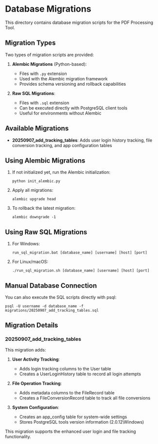 # Database Migrations

This directory contains database migration scripts for the PDF Processing Tool.

## Migration Types

Two types of migration scripts are provided:

1. **Alembic Migrations** (Python-based):
   - Files with `.py` extension
   - Used with the Alembic migration framework
   - Provides schema versioning and rollback capabilities

2. **Raw SQL Migrations**:
   - Files with `.sql` extension
   - Can be executed directly with PostgreSQL client tools
   - Useful for environments without Alembic

## Available Migrations

- **20250907_add_tracking_tables**: Adds user login history tracking, file conversion tracking, and app configuration tables

## Using Alembic Migrations

1. If not initialized yet, run the Alembic initialization:
   ```
   python init_alembic.py
   ```

2. Apply all migrations:
   ```
   alembic upgrade head
   ```

3. To rollback the latest migration:
   ```
   alembic downgrade -1
   ```

## Using Raw SQL Migrations

1. For Windows:
   ```
   run_sql_migration.bat [database_name] [username] [host] [port]
   ```

2. For Linux/macOS:
   ```
   ./run_sql_migration.sh [database_name] [username] [host] [port]
   ```

## Manual Database Connection

You can also execute the SQL scripts directly with psql:

```
psql -U username -d database_name -f migrations/20250907_add_tracking_tables.sql
```

## Migration Details

### 20250907_add_tracking_tables

This migration adds:

1. **User Activity Tracking**:
   - Adds login tracking columns to the User table
   - Creates a UserLoginHistory table to record all login attempts

2. **File Operation Tracking**:
   - Adds metadata columns to the FileRecord table
   - Creates a FileConversionRecord table to track all file conversions

3. **System Configuration**:
   - Creates an app_config table for system-wide settings
   - Stores PostgreSQL tools version information (2.0.12\Windows)

This migration supports the enhanced user login and file tracking functionality.

